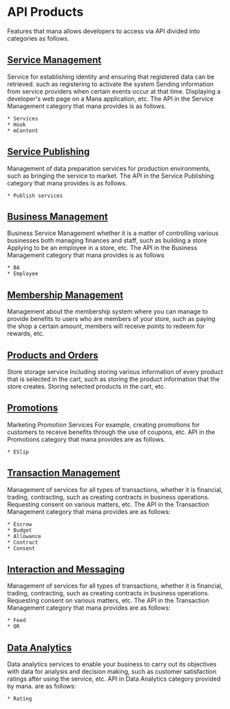 # API Products
Features that mana allows developers to access via API divided into categories as follows.
## [Service Management](https://mana-sand-portal.developer.azure-api.net/api-details#api=dev-master-service-management "Link To sandbox")

Service for establishing identity and ensuring that registered data can be retrieved. such as registering to activate the system Sending information from service providers when certain events occur at that time. Displaying a developer's web page on a Mana application, etc. The API in the Service Management category that mana provides is as follows.

```
* Services
* Hook
* mContent
```

## [Service Publishing](https://mana-sand-portal.developer.azure-api.net/apis "Link To sandbox")
Management of data preparation services for production environments, such as bringing the service to market. The API in the Service Publishing category that mana provides is as follows.

```
* Publish services
```
 
## [Business Management](https://mana-sand-portal.developer.azure-api.net/apis "Link To sandbox")
Business Service Management whether it is a matter of controlling various businesses both managing finances and staff, such as building a store Applying to be an employee in a store, etc. The API in the Business Management category that mana provides is as follows
```
* BA
* Employee
```

## [Membership Management](https://mana-sand-portal.developer.azure-api.net/apis "Link To sandbox")
Management about the membership system where you can manage to provide benefits to users who are members of your store, such as paying the shop a certain amount, members will receive points to redeem for rewards, etc.
## [Products and Orders](https://mana-sand-portal.developer.azure-api.net/apis "Link To sandbox")
Store storage service Including storing various information of every product that is selected in the cart, such as storing the product information that the store creates. Storing selected products in the cart, etc.

## [Promotions](https://mana-sand-portal.developer.azure-api.net/apis "Link To sandbox")
<!-- บริการด้านโปรโมชั่น ทั้งการสร้างโปรโมชั่น จัดการและดูผลสรุปของของโปรโมชั่นของคุณได้ ทาง mana เปิด api ไว้ให้ 3rd เพื่อใช้ในทดสอบ เช่น การสร้างโปรโมชั่น, การใช้โปรโมชั่นเพื่อให้ได้รับส่วนลด เป็นต้น API ในหมวด Promotions ที่ทาง mana จัดเต็มไว้ให้ มีดังนี้ -->
Marketing Promotion Services For example, creating promotions for customers to receive benefits through the use of coupons, etc. API in the Promotions category that mana provides are as follows.
```
* ESlip
```

## [Transaction Management](https://mana-sand-portal.developer.azure-api.net/apis "Link To sandbox")
Management of services for all types of transactions, whether it is financial, trading, contracting, such as creating contracts in business operations. Requesting consent on various matters, etc. The API in the Transaction Management category that mana provides are as follows:
```
* Escrow
* Budget
* Allowance
* Contract
* Consent
```

## [Interaction and Messaging](https://mana-sand-portal.developer.azure-api.net/apis "Link To sandbox")
<!-- การบริการด้านการติดต่อสื่อสารไปรวมถึงการแจ้งเตือนการอัพเดทข้อมูลต่างๆ ไปยังสมัครสมาชิกที่ติต่อกับร้านค้าของท่าน ทาง mana เปิด API ไว้ให้ 3rd เพื่อใช้ในทดสอบ เช่น การแจ้งเตือนการเติมเงิน ถอนเงิน เป็นต้น API ในหมวด Interaction and Messaging ที่ทาง mana จัดเต็มไว้ให้ มีดังนี้ -->
Management of services for all types of transactions, whether it is financial, trading, contracting, such as creating contracts in business operations. Requesting consent on various matters, etc. The API in the Transaction Management category that mana provides are as follows:
```
* Feed
* QR
```

## [Data Analytics](https://mana-sand-portal.developer.azure-api.net/apis "Link To sandbox")
Data analytics services to enable your business to carry out its objectives with data for analysis and decision making, such as customer satisfaction ratings after using the service, etc. API in Data Analytics category provided by mana. are as follows:
```
* Rating
```